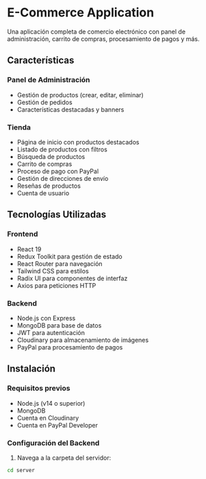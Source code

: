 # E-Commerce Application

Una aplicación completa de comercio electrónico con panel de administración, carrito de compras, procesamiento de pagos y más.

## Características

### Panel de Administración
- Gestión de productos (crear, editar, eliminar)
- Gestión de pedidos
- Características destacadas y banners

### Tienda
- Página de inicio con productos destacados
- Listado de productos con filtros
- Búsqueda de productos
- Carrito de compras
- Proceso de pago con PayPal
- Gestión de direcciones de envío
- Reseñas de productos
- Cuenta de usuario

## Tecnologías Utilizadas

### Frontend
- React 19
- Redux Toolkit para gestión de estado
- React Router para navegación
- Tailwind CSS para estilos
- Radix UI para componentes de interfaz
- Axios para peticiones HTTP

### Backend
- Node.js con Express
- MongoDB para base de datos
- JWT para autenticación
- Cloudinary para almacenamiento de imágenes
- PayPal para procesamiento de pagos

## Instalación

### Requisitos previos
- Node.js (v14 o superior)
- MongoDB
- Cuenta en Cloudinary
- Cuenta en PayPal Developer

### Configuración del Backend

1. Navega a la carpeta del servidor:
```bash
cd server